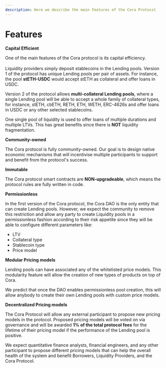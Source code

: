 ```yaml
---
description: Here we describe the main features of the Cora Protocol
---
```


# Features

**Capital Efficient**

One of the main features of the Cora protocol is its capital efficiency. \
\
Liquidity providers simply deposit stablecoins in the Lending pools. Version 1 of the protocol has unique Lending pools per pair of assets. For instance, the pool **stETH-USDC** would accept stETH as collateral and offer loans in USDC.&#x20;

Version 2 of the protocol allows **multi-collateral Lending pools**, where a single Lending pool will be able to accept a whole family of collateral types, for instance, stETH, cbETH, RETH, ETH, WETH, ERC-4626s and offer loans in USDC or any other selected stablecoins.

One single pool of liquidity is used to offer loans of multiple durations and multiple LTVs. This has great benefits since there is **NOT** liquidity fragmentation.

**Community-owned**

The Cora protocol is fully community-owned. Our goal is to design native economic mechanisms that will incentivise multiple participants to support and benefit from the protocol's success.

**Immutable**

The Cora protocol smart contracts are **NON-upgradeable**, which means the protocol rules are fully written in code.&#x20;

**Permissionless**&#x20;

In the first version of the Cora protocol, the Cora DAO is the only entity that can create Lending pools. However, we expect the community to remove this restriction and allow any party to create Liquidity pools in a permissionless fashion according to their risk appetite since they will be able to configure different parameters like:

* LTV
* Collateral type
* Stablecoin type
* Price model&#x20;

**Modular Pricing models**

Lending pools can have associated any of the whitelisted price models. This modularity feature will allow the creation of new types of products on top of Cora.&#x20;

We predict that once the DAO enables permissionless pool creation, this will allow anybody to create their own Lending pools with custom price models.

**Decentralized Pricing models**&#x20;

The Cora Protocol will allow any external participant to propose new pricing models in the protocol. Proposed pricing models will be voted on via governance and will be awarded **1% of the total protocol fees** for the lifetime of their pricing model if the performance of the Lending pool is positive.

We expect quantitative finance analysts, financial engineers, and any other participant to propose different pricing models that can help the overall health of the system and benefit Borrowers, Liquidity Providers, and the Cora Protocol.&#x20;



